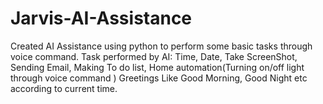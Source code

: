# Jarvis-AI-Assistance
Created AI Assistance using python to perform some basic tasks through voice command.
Task performed by AI: 
Time, Date, 
Take ScreenShot, 
Sending Email, 
Making To do list, 
Home automation(Turning on/off light through voice command ) 
Greetings Like Good Morning, Good Night etc according to current time.
